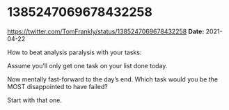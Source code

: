 # 1385247069678432258
https://twitter.com/TomFrankly/status/1385247069678432258
**Date:** 2021-04-22

How to beat analysis paralysis with your tasks:

Assume you’ll only get one task on your list done today. 

Now mentally fast-forward to the day’s end. Which task would you be the MOST disappointed to have failed?

Start with that one.
